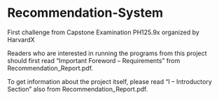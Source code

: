 # Recommendation-System
First challenge from Capstone Examination PH125.9x organized by HarvardX

Readers who are interested in running the programs from this project should first 
read “Important Foreword – Requirements” from Recommendation_Report.pdf. 

To get information about the project itself, please read “I – Introductory Section” 
also from Recommendation_Report.pdf. 

